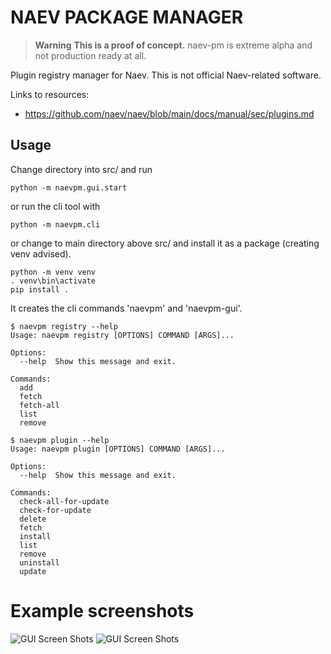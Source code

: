 # NAEV PACKAGE MANAGER
> **Warning**
> **This is a proof of concept.** naev-pm is extreme alpha and not production ready at all.

Plugin registry manager for Naev. This is not official Naev-related software.

Links to resources:
- https://github.com/naev/naev/blob/main/docs/manual/sec/plugins.md

## Usage

Change directory into src/ and run

    python -m naevpm.gui.start

or run the cli tool with 

    python -m naevpm.cli

or change to main directory above src/ and install it as a package (creating venv advised).

    python -m venv venv
    . venv\bin\activate
    pip install .

It creates the cli commands 'naevpm' and 'naevpm-gui'.   

    $ naevpm registry --help
    Usage: naevpm registry [OPTIONS] COMMAND [ARGS]...
    
    Options:
      --help  Show this message and exit.
    
    Commands:
      add
      fetch
      fetch-all
      list
      remove

    $ naevpm plugin --help
    Usage: naevpm plugin [OPTIONS] COMMAND [ARGS]...
    
    Options:
      --help  Show this message and exit.
    
    Commands:
      check-all-for-update
      check-for-update
      delete
      fetch
      install
      list
      remove
      uninstall
      update

# Example screenshots

![GUI Screen Shots](/home/me/Documents/naev-dev/naev-pm/gui1.png "GUI Screen Shots")
![GUI Screen Shots](/home/me/Documents/naev-dev/naev-pm/gui2.png "GUI Screen Shots")